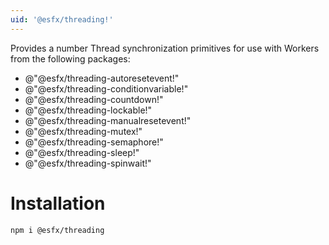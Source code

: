 ```yaml
---
uid: '@esfx/threading!'
---
```


Provides a number Thread synchronization primitives for use with Workers from the following packages:

- @"@esfx/threading-autoresetevent!"
- @"@esfx/threading-conditionvariable!"
- @"@esfx/threading-countdown!"
- @"@esfx/threading-lockable!"
- @"@esfx/threading-manualresetevent!"
- @"@esfx/threading-mutex!"
- @"@esfx/threading-semaphore!"
- @"@esfx/threading-sleep!"
- @"@esfx/threading-spinwait!"

# Installation

```sh
npm i @esfx/threading
```
